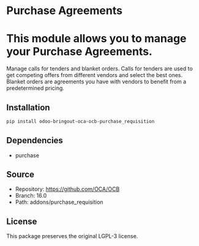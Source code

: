 # Purchase Agreements


This module allows you to manage your Purchase Agreements.
===========================================================

Manage calls for tenders and blanket orders. Calls for tenders are used to get
competing offers from different vendors and select the best ones. Blanket orders
are agreements you have with vendors to benefit from a predetermined pricing.


## Installation

```bash
pip install odoo-bringout-oca-ocb-purchase_requisition
```

## Dependencies

- purchase

## Source

- Repository: https://github.com/OCA/OCB
- Branch: 16.0
- Path: addons/purchase_requisition

## License

This package preserves the original LGPL-3 license.
